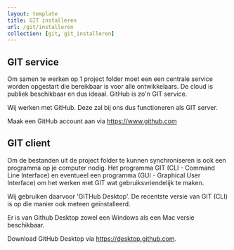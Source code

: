 ```yaml
---
layout: template
title: GIT installeren
url: /git/installeren
collection: [git, git_installeren]
---
```

## GIT service

Om samen te werken op 1 project folder moet een een centrale service worden opgestart die bereikbaar is voor alle ontwikkelaars. De cloud is publiek beschikbaar en dus ideaal. GitHub is zo'n GIT service.

Wij werken met GitHub. Deze zal bij ons dus functioneren als GIT server.

Maak een GitHub account aan via <a target="_blank" href="https://www.github.com">https://www.github.com</a>

## GIT client

Om de bestanden uit de project folder te kunnen synchroniseren is ook een programma op je computer nodig. Het programma GIT (CLI - Command Line Interface) en eventueel een programma (GUI - Graphical User Interface) om het werken met GIT wat gebruiksvriendelijk te maken.

Wij gebruiken daarvoor 'GITHub Desktop'. De recentste versie van GIT (CLI) is op die manier ook meteen geïnstalleerd.

Er is van Github Desktop zowel een Windows als een Mac versie beschikbaar.

Download GitHub Desktop via <a target="_blank" href="https://desktop.github.com">https://desktop.github.com</a>.
